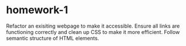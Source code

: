 # homework-1
Refactor an exisiting webpage to make it accessible. Ensure all links are functioning correctly and clean up CSS to make it more efficient. Follow semantic structure of HTML elements.
